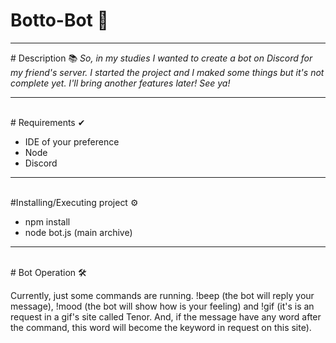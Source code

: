 # Botto-Bot 🤖
<hr>
# Description 📚
<i>So, in my studies I wanted to create a bot on Discord for my friend's server. I started the project and I maked some things but it's not complete yet. I'll bring another features later! See ya!</i>
<hr>
<br>
# Requirements ✔ <br>
<ul>
  <li>IDE of your preference</li>
  <li>Node</li>
  <li>Discord</li>
</ul>
<hr>
<br>
#Installing/Executing project ⚙ <br>
<ul>
  <li>npm install</li>
  <li>node bot.js (main archive)</li>
</ul>
<hr>
<br>
# Bot Operation 🛠
<br>
<p>Currently, just some commands are running. !beep (the bot will reply your message), !mood (the bot will show how is your feeling) and !gif (it's is an request in
a gif's site called Tenor. And, if the message have any word after the command, this word will become the keyword in request on this site).</p>

